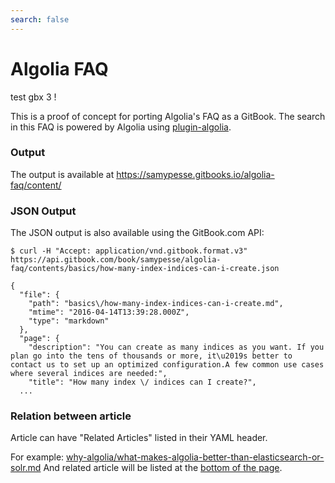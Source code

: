 ```yaml
---
search: false
---
```


# Algolia FAQ

test gbx 3 !

This is a proof of concept for porting Algolia's FAQ as a GitBook. The search in this FAQ is powered by Algolia using [plugin-algolia](https://github.com/GitbookIO/plugin-algolia).

### Output

The output is available at https://samypesse.gitbooks.io/algolia-faq/content/

### JSON Output

The JSON output is also available using the GitBook.com API:

```
$ curl -H "Accept: application/vnd.gitbook.format.v3" https://api.gitbook.com/book/samypesse/algolia-faq/contents/basics/how-many-index-indices-can-i-create.json

{
  "file": {
    "path": "basics\/how-many-index-indices-can-i-create.md",
    "mtime": "2016-04-14T13:39:28.000Z",
    "type": "markdown"
  },
  "page": {
    "description": "You can create as many indices as you want. If you plan go into the tens of thousands or more, it\u2019s better to contact us to set up an optimized configuration.A few common use cases where several indices are needed:",
    "title": "How many index \/ indices can I create?",
  ...
```

### Relation between article

Article can have "Related Articles" listed in their YAML header.

For example: [why-algolia/what-makes-algolia-better-than-elasticsearch-or-solr.md](https://github.com/SamyPesse/algolia-faq/blob/master/why-algolia/what-makes-algolia-better-than-elasticsearch-or-solr.md)
And related article will be listed at the [bottom of the page](https://samypesse.gitbooks.io/algolia-faq/content/why-algolia/what-makes-algolia-better-than-elasticsearch-or-solr.html
).

